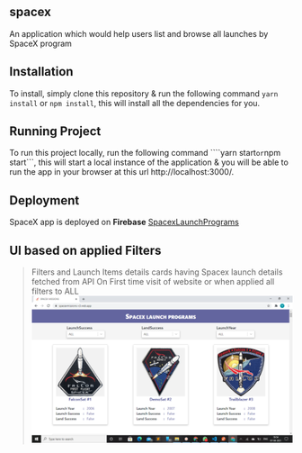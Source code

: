 ## spacex
An application which would help users list and browse all launches by SpaceX program 
## Installation
To install, simply clone this repository & run the following command ```yarn install``` or ```npm install```, this will install all the dependencies for you.
## Running Project
To run this project locally, run the following command ````yarn start``` or ```npm start```, this will start a local instance of the application & you will be able to run the app in your browser at this url http://localhost:3000/.
## Deployment
SpaceX app is deployed on **Firebase** [SpacexLaunchPrograms](https://spacexmissions-v3.web.app/)
## UI based on applied Filters
>Filters and Launch Items details cards having Spacex launch details fetched from API
On First time visit of website or when applied all filters to ALL
![Alt text](/images/spacex1.png)

